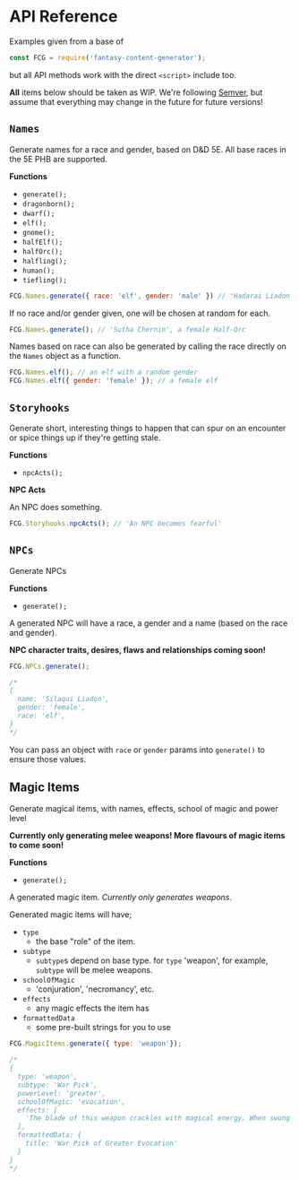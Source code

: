 # API Reference

Examples given from a base of

```js
const FCG = require('fantasy-content-generator');
```

but all API methods work with the direct `<script>` include too.

**All** items below should be taken as WIP. We're following [Semver](https://semver.org/), but assume that everything may change in the future for future versions!

## `Names`

Generate names for a race and gender, based on D&D 5E. All base races in the 5E PHB are supported.

**Functions**

- `generate();`
- `dragonborn();`
- `dwarf();`
- `elf();`
- `gnome();`
- `halfElf();`
- `halfOrc();`
- `halfling();`
- `human();`
- `tiefling();`

```js
FCG.Names.generate({ race: 'elf', gender: 'male' }) // 'Hadarai Liadon'
```

If no race and/or gender given, one will be chosen at random for each.

```js
FCG.Names.generate(); // 'Sutha Chernin', a female Half-Orc
```

Names based on race can also be generated by calling the race directly on the `Names` object as a function.

```js
FCG.Names.elf(); // an elf with a random gender
FCG.Names.elf({ gender: 'female' }); // a female elf
```

## `Storyhooks`

Generate short, interesting things to happen that can spur on an encounter or spice things up if they're getting stale.

**Functions**

- `npcActs();`

**NPC Acts**

An NPC does something.

```js
FCG.Storyhooks.npcActs(); // 'An NPC becomes fearful'
```

## `NPCs`

Generate NPCs

**Functions**

- `generate();`

A generated NPC will have a race, a gender and a name (based on the race and gender).

**NPC character traits, desires, flaws and relationships coming soon!**
```js
FCG.NPCs.generate();

/*
{
  name: 'Silaqui Liadon',
  gender: 'female',
  race: 'elf',
}
*/
```

You can pass an object with `race` or `gender` params into `generate()` to ensure those values.

## Magic Items

Generate magical items, with names, effects, school of magic and power level

**Currently only generating melee weapons! More flavours of magic items to come soon!**

**Functions**

- `generate();`

A generated magic item. *Currently only generates weapons*.

Generated magic items will have;

- `type`
  - the base "role" of the item.
- `subtype`
  - `subtype`s depend on base type. for `type` 'weapon', for example, `subtype` will be melee weapons.
- `schoolOfMagic`
  - 'conjuration', 'necromancy', etc.
- `effects`
  - any magic effects the item has
- `formattedData`
  - some pre-built strings for you to use

```js
FCG.MagicItems.generate({ type: 'weapon'});

/*
{
  type: 'weapon',
  subtype: 'War Pick',
  powerLevel: 'greater',
  schoolOfMagic: 'evocation',
  effects: [
    'The blade of this weapon crackles with magical energy. When swung in front of a group of creatures, 2  of the creatures are struck with bolts of energy. Each affected creature takes 3d4 Lightning damage, and b ecomes Paralyzed for 2 rounds.'
  ],
  formattedData: {
    title: 'War Pick of Greater Evocation'
  }
}
*/
```